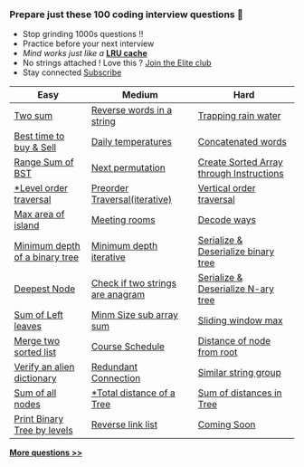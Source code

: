 ### Prepare just these 100 coding interview questions &#x1F4D6;

- Stop grinding 1000s questions !!
- Practice before your next interview
- *Mind works just like a* <a href="https://www.geeksforgeeks.org/lru-cache-implementation" target="_blank">**LRU cache**</a>
- No strings attached ! Love this ? [Join the Elite club](/publish)
- Stay connected <a href="https://www.youtube.com/c/InterviewDose" target="_blank">Subscribe</a>

<table class="table">
  <thead>
    <tr>
      <th scope="col">Easy</th>
      <th scope="col">Medium</th>
      <th scope="col">Hard</th>
    </tr>
  </thead>
  <tbody>
  <tr>
      <td><a href="https://youtube.com/embed/7NLjV3rIfKQ" target="_blank">Two sum</a></td>
      <td><a href="https://youtube.com/embed/RgYLxtlkKo8" target="_blank">Reverse words in a string</a></td>
    <td><a href="https://youtube.com/embed/lthRF-FN7R0?start=13" target="_blank">Trapping rain water</a></td>
    </tr>
    <tr>
      <td><a href="https://youtube.com/embed/23PIu2qUWNg" target="_blank">Best time to buy & Sell</a></td>
      <td><a href="https://youtube.com/embed/cQRBzejYzEo" target="_blank">Daily temperatures</a></td>
      <td><a href="https://youtube.com/embed/PY1LSBx-cNs" target="_blank">Concatenated words</a></td>
    </tr>
    <tr>
      <td><a href="https://youtube.com/embed/vh1AciQLF5w" target="_blank">Range Sum of BST</a></td>
      <td><a href="https://youtube.com/embed/DfDep1TtzeE" target="_blank">Next permutation</a></td>
      <td><a href="https://youtube.com/embed/5PoVGnbju0Y" target="_blank">Create Sorted Array through Instructions</a></td>
    </tr>
    <tr>
      <td><a href="https://youtube.com/embed/9hGwYdjcfRU" target="_blank">*Level order traversal</a></td>
      <td><a href="https://youtube.com/embed/HkEUD60fNhI" target="_blank">Preorder Traversal(iterative)</a></td>
      <td><a href="https://youtube.com/embed/x6oAGPNqGzY" target="_blank">Vertical order traversal</a></td>
    </tr>
    <tr>
      <td><a href="https://youtube.com/embed/74Mln2rZO30" target="_blank">Max area of island</a></td>
      <td><a href="https://youtube.com/embed/vjMMBIfvXxI" target="_blank">Meeting rooms</a></td>
      <td><a href="https://youtube.com/embed/8KGSnEQ9s8Q" target="_blank">Decode ways</a></td>
    </tr>
    <tr>
      <td><a href="https://youtube.com/embed/JrrPcXix8zo?start=11" target="_blank">Minimum depth of a binary tree</a></td>
      <td><a href="https://youtube.com/embed/-K8MyVUBnQQ?start=210" target="_blank">Minimum depth iterative</a></td>
      <td><a href="https://youtube.com/embed/EIfDP5GH7Vs" target="_blank">Serialize & Deserialize binary tree</a></td>
    </tr>
    <tr>
      <td><a href="https://youtube.com/embed/SJC0DN93EU0" target="_blank">Deepest Node</a></td>
      <td><a href="https://youtube.com/embed/4RCk18Y4zZw" target="_blank">Check if two strings are anagram</a></td>
      <td><a href="https://youtube.com/embed/u0J17e8477U" target="_blank">Serialize & Deserialize N-ary tree</a></td>
    </tr>
    <tr>
      <td><a href="https://youtube.com/embed/jZ5Vi2w1WUo" target="_blank">Sum of Left leaves</a></td>
      <td><a href="https://youtube.com/embed/HGnHfU3cHc8" target="_blank">Minm Size sub array sum</a></td>
      <td><a href="https://youtube.com/embed/CynfIgY6Aek" target="_blank">Sliding window max</a></td>
    </tr>
    <tr>
      <td><a href="https://youtube.com/embed/v=9D2V-IUSH0g" target="_blank">Merge two sorted list</a></td>
      <td><a href="https://youtube.com/embed/N4jQQPg1tvA" target="_blank">Course Schedule</a></td>
      <td><a href="https://youtube.com/embed/0EjPBPRLyjE" target="_blank">Distance of node from root</a></td>
    </tr>
    <tr>
      <td><a href="https://youtube.com/embed/i3B5RYe0J0E" target="_blank">Verify an alien dictionary</a></td>
      <td><a href="https://youtube.com/embed/MdI6sXCAiso?start=19" target="_blank">Redundant Connection</a></td>
      <td><a href="https://youtube.com/embed/WuBTG71yOek" target="_blank">Similar string group</a></td>
    </tr>
    <tr>
      <td><a href="https://youtube.com/embed/ThQstg4Ik2E" target="_blank">Sum of all nodes</a></td>
      <td><a href="https://youtube.com/embed/0EjPBPRLyjE?start=4" target="_blank">*Total distance of a Tree</a></td>
      <td><a href="https://youtube.com/embed/_KAjEdomX7M" target="_blank">Sum of distances in Tree</a></td>
    </tr>
    <tr>
      <td><a href="https://youtube.com/embed/0C8nLoIQvfA" target="_blank">Print Binary Tree by levels</a></td>
      <td><a href="https://youtube.com/embed/HmZSrU21lrQ?start=39" target="_blank">Reverse link list</a></td>
      <td><a href="https://youtube.com/embed/PY1LSBx-cNs" target="_blank">Coming Soon</a></td>
    </tr>
  </tbody>
</table>

[**More questions >>**](/questions)
